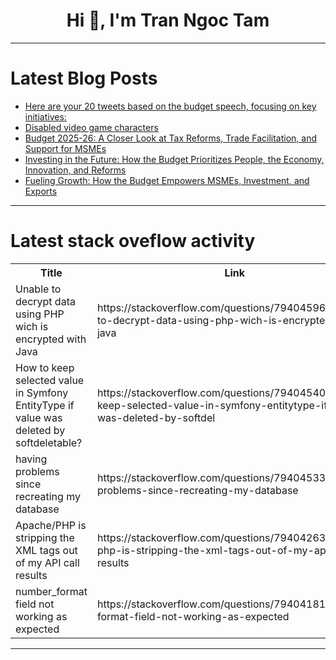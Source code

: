 <h1 align="center">Hi 👋, I'm Tran Ngoc Tam</h1>

---

# Latest Blog Posts 
<!-- BLOG-POST-LIST:START -->
- [Here are your 20 tweets based on the budget speech, focusing on key initiatives:](https://dev.to/susheel_kumar/here-are-your-20-tweets-based-on-the-budget-speech-focusing-on-key-initiatives-5chb)
- [Disabled video game characters](https://dev.to/catrin__s/disabled-video-game-characters-2l5n)
- [Budget 2025-26: A Closer Look at Tax Reforms, Trade Facilitation, and Support for MSMEs](https://dev.to/susheel_kumar/budget-2025-26-a-closer-look-at-tax-reforms-trade-facilitation-and-support-for-msmes-1562)
- [Investing in the Future: How the Budget Prioritizes People, the Economy, Innovation, and Reforms](https://dev.to/susheel_kumar/investing-in-the-future-how-the-budget-prioritizes-people-the-economy-innovation-and-reforms-19np)
- [Fueling Growth: How the Budget Empowers MSMEs, Investment, and Exports](https://dev.to/susheel_kumar/fueling-growth-how-the-budget-empowers-msmes-investment-and-exports-2fec)
<!-- BLOG-POST-LIST:END -->

---

# Latest stack oveflow activity
<table>
  <tr><th>Title</th><th>Link</th></tr>
  <!-- STACKOVERFLOW:START --><tr><td>Unable to decrypt data using PHP wich is encrypted with Java</td><td>https://stackoverflow.com/questions/79404596/unable-to-decrypt-data-using-php-wich-is-encrypted-with-java</td></tr><tr><td>How to keep selected value in Symfony EntityType if value was deleted by softdeletable?</td><td>https://stackoverflow.com/questions/79404540/how-to-keep-selected-value-in-symfony-entitytype-if-value-was-deleted-by-softdel</td></tr><tr><td>having problems since recreating my database</td><td>https://stackoverflow.com/questions/79404533/having-problems-since-recreating-my-database</td></tr><tr><td>Apache/PHP is stripping the XML tags out of my API call results</td><td>https://stackoverflow.com/questions/79404263/apache-php-is-stripping-the-xml-tags-out-of-my-api-call-results</td></tr><tr><td>number_format field not working as expected</td><td>https://stackoverflow.com/questions/79404181/number-format-field-not-working-as-expected</td></tr><!-- STACKOVERFLOW:END -->
</table>

---


